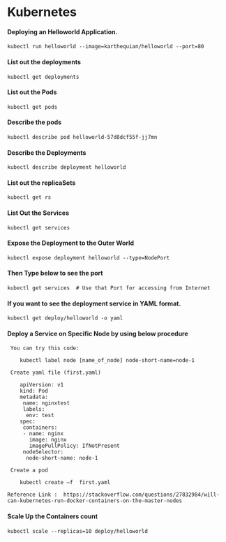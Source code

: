 # Kubernetes

#### Deploying an Helloworld Application.
    
    kubectl run helloworld --image=karthequian/helloworld --port=80
    
#### List out the deployments

    kubectl get deployments
    
#### List out the Pods

    kubectl get pods
    
#### Describe the pods

    kubectl describe pod helloworld-57d8dcf55f-jj7mn
    
#### Describe the Deployments

    kubectl describe deployment helloworld
    
#### List out the replicaSets

    kubectl get rs

#### List Out the Services

    kubectl get services
    
#### Expose the Deployment to the Outer World
 
    kubectl expose deployment helloworld --type=NodePort
    
#### Then Type below to see the port

    kubectl get services  # Use that Port for accessing from Internet
    
#### If you want to see the deployment service in YAML format.

    kubectl get deploy/helloworld -o yaml
    
#### Deploy a Service on Specific Node by using below procedure

     You can try this code:

        kubectl label node [name_of_node] node-short-name=node-1 
        
     Create yaml file (first.yaml)

        apiVersion: v1
        kind: Pod
        metadata:
         name: nginxtest 
         labels:
          env: test
        spec:
         containers:
         - name: nginx 
           image: nginx 
           imagePullPolicy: IfNotPresent
         nodeSelector: 
          node-short-name: node-1
         
     Create a pod

        kubectl create –f  first.yaml

    Reference Link :  https://stackoverflow.com/questions/27832984/will-can-kubernetes-run-docker-containers-on-the-master-nodes
    
#### Scale Up the Containers count

    kubectl scale --replicas=10 deploy/helloworld
    
   
